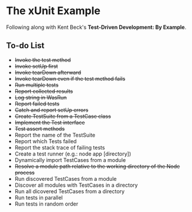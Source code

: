 # The xUnit Example

Following along with Kent Beck's **Test-Driven Development: By Example**.

## To-do List

  - ~~Invoke the test method~~
  - ~~Invoke setUp first~~
  - ~~Invoke tearDown afterward~~
  - ~~Invoke tearDown even if the test method fails~~
  - ~~Run multiple tests~~
  - ~~Report collected results~~
  - ~~Log string in WasRun~~
  - ~~Report failed tests~~
  - ~~Catch and report setUp errors~~
  - ~~Create TestSuite from a TestCase class~~
  - ~~Implement the Test interface~~
  - ~~Test assert methods~~
  - Report the name of the TestSuite
  - Report which Tests failed
  - Report the stack trace of failing tests
  - Create a test runner (e.g.: node app [directory])
  - Dynamically import TestCases from a module
  - ~~Resolve a module path relative to the working directory of the Node process~~
  - Run discovered TestCases from a module
  - Discover all modules with TestCases in a directory
  - Run all dicovered TestCases from a directory
  - Run tests in parallel
  - Run tests in random order
